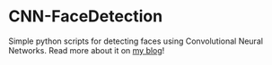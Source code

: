 # CNN-FaceDetection
Simple python scripts for detecting faces using Convolutional Neural Networks. Read more about it on [my blog](http://www.ethicalmachinelearning.com/post/154429236637/from-0-to-face-detection-convolutional-neural)!
